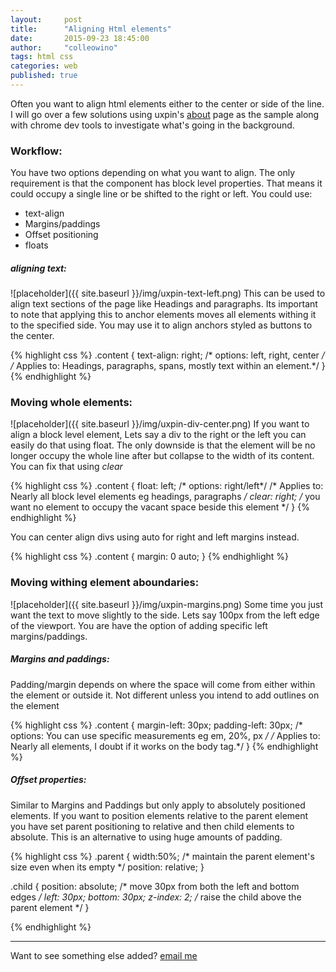 ```yaml
---
layout:     post
title:      "Aligning Html elements"
date:       2015-09-23 18:45:00
author:     "colleowino"
tags: html css
categories: web
published: true
---
```


<div class="message">
Often you want to align html elements either to the center or side of the line. I will go over a few solutions using uxpin's 
<a href="http://www.uxpin.com/about-us.html">about</a> page as the sample along with chrome dev tools to investigate what's going in the background. 
</div>

### Workflow:

You have two options depending on what you want to align. The only requirement is that the component has block level properties. That means it could occupy a single line or be shifted to the right or left. You could use:

- text-align
- Margins/paddings
- Offset positioning
- floats


##### aligning text:
![placeholder]({{ site.baseurl }}/img/uxpin-text-left.png)
This can be used to align text sections of the page like Headings and paragraphs. Its important to note that applying this to anchor elements moves all elements withing it to the specified side. You may use it to align anchors styled as buttons to the center.

{% highlight css %}
.content {
	text-align: right;
	/* options: left, right, center */
	/* Applies to: Headings, paragraphs, spans, mostly text within an element.*/
}
{% endhighlight %}

   
### Moving whole elements:
![placeholder]({{ site.baseurl }}/img/uxpin-div-center.png)
If you want to align a block level element, Lets say a div to the right or the left you can easily do that using float. The only downside is that the element will be no longer occupy the whole line after but collapse to the width of its content.
You can fix that using *clear*

{% highlight css %}
.content {
	float: left;
	/* options: right/left*/
	/* Applies to: Nearly all block level elements eg headings, paragraphs */
	clear: right; /* you want no element to occupy the vacant space beside this element */
}
{% endhighlight %}

You can center align divs using auto for right and left margins instead.

{% highlight css %}
.content {
	margin: 0 auto;
}
{% endhighlight %}


### Moving withing element aboundaries:
![placeholder]({{ site.baseurl }}/img/uxpin-margins.png)
Some time you just want the text to move slightly to the side. Lets say 100px from the left edge of the viewport. You are have the option of adding specific left margins/paddings.

##### Margins and paddings:
Padding/margin depends on where the space will come from either within the element or outside it. Not different unless you intend to add outlines on the element

{% highlight css %}
.content {
	margin-left: 30px;
	padding-left: 30px;
	/* options: You can use specific measurements eg em, 20%, px  */
	/* Applies to: Nearly all elements, I doubt if it works on the body tag.*/
}
{% endhighlight %}

##### Offset properties:
Similar to Margins and Paddings but only apply to absolutely positioned elements. If you want to position elements relative to the parent element you have set parent positioning to relative and then child elements to absolute. This is an alternative to using huge amounts of padding.

{% highlight css %}
.parent {
	width:50%; /* maintain the parent element's size even when its empty */
	position: relative;
}

.child {
	position: absolute;
	/* move 30px from both the left and bottom edges */
	left: 30px;
	bottom: 30px;
	z-index: 2; /* raise the child above the parent element */
}

{% endhighlight %}


-----

Want to see something else added? <a href="mailto:colleowino@gmail.com?Subject=Hello">email me</a>
